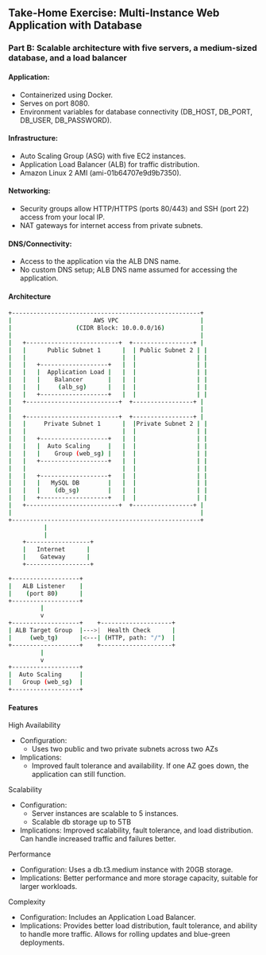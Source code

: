 ## Take-Home Exercise: Multi-Instance Web Application with Database

### Part B: Scalable architecture with five servers, a medium-sized database, and a load balancer

#### Application:
- Containerized using Docker.
- Serves on port 8080.
- Environment variables for database connectivity (DB_HOST, DB_PORT, DB_USER, DB_PASSWORD).

#### Infrastructure:
- Auto Scaling Group (ASG) with five EC2 instances.
- Application Load Balancer (ALB) for traffic distribution.
- Amazon Linux 2 AMI (ami-01b64707e9d9b7350).

#### Networking:
- Security groups allow HTTP/HTTPS (ports 80/443) and SSH (port 22) access from your local IP.
- NAT gateways for internet access from private subnets.

#### DNS/Connectivity:
- Access to the application via the ALB DNS name.
- No custom DNS setup; ALB DNS name assumed for accessing the application.


#### Architecture

``` bash
+-----------------------------------------------------+
|                       AWS VPC                       |
|                  (CIDR Block: 10.0.0.0/16)          |
|                                                     |
|   +--------------------------+  +-----------------+ |
|   |      Public Subnet 1      |  | Public Subnet 2 | |
|   |                           |  |                 | |
|   |   +-------------------+   |  |                 | |
|   |   |  Application Load |   |  |                 | |
|   |   |    Balancer       |   |  |                 | |
|   |   |     (alb_sg)      |   |  |                 | |
|   |   +-------------------+   |  |                 | |
|   +--------------------------+  +-----------------+ |
|                                                     |
|   +--------------------------+  +-----------------+ |
|   |     Private Subnet 1      |  |Private Subnet 2 | |
|   |                           |  |                 | |
|   |   +-------------------+   |  |                 | |
|   |   |  Auto Scaling     |   |  |                 | |
|   |   |    Group (web_sg) |   |  |                 | |
|   |   +-------------------+   |  |                 | |
|   |                           |  |                 | |
|   |   +-------------------+   |  |                 | |
|   |   |   MySQL DB        |   |  |                 | |
|   |   |    (db_sg)        |   |  |                 | |
|   |   +-------------------+   |  |                 | |
|   +--------------------------+  +-----------------+ |
|                                                     |
+-----------------------------------------------------+
          |
          |
    +------------------+
    |   Internet      |
    |    Gateway      |
    +------------------+
```

``` bash
+-------------------+
|   ALB Listener    |
|    (port 80)      |
+-------------------+
         |
         v
+-------------------+    +--------------------+
| ALB Target Group  |--->|  Health Check      |
|     (web_tg)      |<---| (HTTP, path: "/")  |
+-------------------+    +--------------------+
         |
         v
+-------------------+
|  Auto Scaling     |
|   Group (web_sg)  |
+-------------------+
```

#### Features
High Availability
- Configuration: 
    - Uses two public and two private subnets across two AZs
- Implications: 
    - Improved fault tolerance and availability. If one AZ goes down, the application can still function.

Scalability
- Configuration: 
    - Server instances are scalable to 5 instances.
    - Scalable db storage up to 5TB
- Implications: Improved scalability, fault tolerance, and load distribution. Can handle increased traffic and failures better.

Performance
- Configuration: Uses a db.t3.medium instance with 20GB storage.
- Implications: Better performance and more storage capacity, suitable for larger workloads.

Complexity
- Configuration: Includes an Application Load Balancer.
- Implications: Provides better load distribution, fault tolerance, and ability to handle more traffic. Allows for rolling updates and blue-green deployments.



